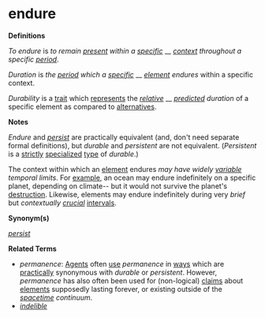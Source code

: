 # endure

**Definitions**

_To endure_ is _to remain_ [_present_](https://github.com/gcassel/Modular-Organization-Terminology/blob/master/terms/presence.md) _within a_ [_specific_](https://github.com/gcassel/Modular-Organization-Terminology/blob/master/terms/specific.md) __ [_context_](https://github.com/gcassel/Modular-Organization-Terminology/blob/master/terms/context.md) _throughout a specific_ [_period_](https://github.com/gcassel/Modular-Organization-Terminology/blob/master/terms/period.md).

_Duration_ is _the_ [_period_](https://github.com/gcassel/Modular-Organization-Terminology/blob/master/terms/period.md) _which a_ [_specific_](https://github.com/gcassel/Modular-Organization-Terminology/blob/master/terms/specific.md) __ [_element_](https://github.com/gcassel/Modular-Organization-Terminology/blob/master/terms/element.md) _endures_ within a specific context.

_Durability_ is a [trait](https://github.com/gcassel/Modular-Organization-Terminology/blob/master/terms/trait.md) which [represents](https://github.com/gcassel/Modular-Organization-Terminology/blob/master/terms/represent.md) the [_relative_](https://github.com/gcassel/Modular-Organization-Terminology/blob/master/terms/relate.md) __ [_predicted_](https://github.com/gcassel/Modular-Organization-Terminology/blob/master/terms/predict.md) _duration_ of a specific element as compared to [alternatives](https://github.com/gcassel/Modular-Organization-Terminology/blob/master/terms/alternative.md).

**Notes**

_Endure_ and [_persist_](https://github.com/gcassel/Modular-Organization-Terminology/blob/master/terms/persist.md) are practically equivalent (and, don't need separate formal definitions), but _durable_ and _persistent_ are not equivalent. (_Persistent_ is a [strictly](https://github.com/gcassel/Modular-Organization-Terminology/blob/master/terms/strict.md) [specialized](https://github.com/gcassel/Modular-Organization-Terminology/blob/master/terms/specialize.md) [type](https://github.com/gcassel/Modular-Organization-Terminology/blob/master/terms/type.md) of _durable_.)

The context within which an [element](https://github.com/gcassel/Modular-Organization-Terminology/blob/master/terms/element.md) endures _may have widely_ [_variable_](https://github.com/gcassel/Modular-Organization-Terminology/blob/master/terms/variable.md) _temporal limits_. For [example](https://github.com/gcassel/Modular-Organization-Terminology/blob/master/terms/example.md), an ocean may endure indefinitely on a specific planet, depending on climate-- but it would not survive the planet's [destruction](https://github.com/gcassel/Modular-Organization-Terminology/blob/master/terms/destroy.md). Likewise, elements may endure indefinitely during very _brief_ but _contextually_ [_crucial_](https://github.com/gcassel/Modular-Organization-Terminology/blob/master/terms/crucial.md) [intervals](https://github.com/gcassel/Modular-Organization-Terminology/blob/master/terms/interval.md).

**Synonym(s)**

[_persist_](https://github.com/gcassel/Modular-Organization-Terminology/blob/master/terms/persist.md)

**Related Terms**

* _permanence_: [Agents](https://github.com/gcassel/Modular-Organization-Terminology/blob/master/terms/agent.md) often [use](https://github.com/gcassel/Modular-Organization-Terminology/blob/master/terms/use.md) _permanence_ in [ways](https://github.com/gcassel/Modular-Organization-Terminology/blob/master/terms/function.md) which are [practically](https://github.com/gcassel/Modular-Organization-Terminology/blob/master/terms/practice.md) synonymous with _durable_ or _persistent_. However, _permanence_ has also often been used for (non-logical) [claims](https://github.com/gcassel/Modular-Organization-Terminology/blob/master/terms/claim.md) about [elements](https://github.com/gcassel/Modular-Organization-Terminology/blob/master/terms/element.md) supposedly lasting forever, or existing outside of the [_spacetime_](https://github.com/gcassel/Modular-Organization-Terminology/blob/master/terms/spacetime.md) _continuum_.
* [_indelible_](https://github.com/gcassel/Modular-Organization-Terminology/blob/master/terms/indelible.md)
